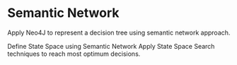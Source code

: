 # Semantic Network


Apply Neo4J to represent a decision tree using semantic network approach.

Define State Space using Semantic Network
Apply State Space Search techniques to reach most optimum decisions.